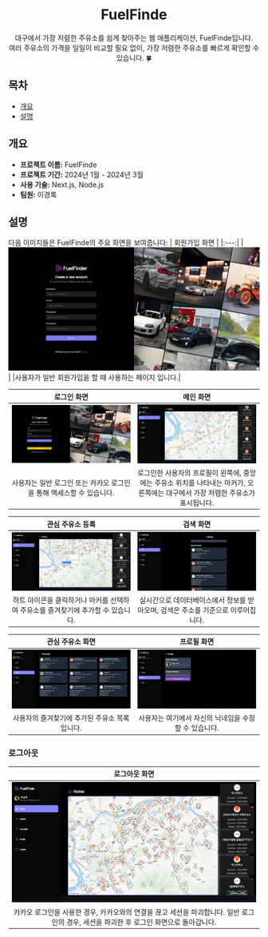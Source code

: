 <div align="center">
  <h1>FuelFinde</h1>
  <p>대구에서 가장 저렴한 주유소를 쉽게 찾아주는 웹 애플리케이션, FuelFinde입니다.<br>여러 주유소의 가격을 일일이 비교할 필요 없이, 가장 저렴한 주유소를 빠르게 확인할 수 있습니다. 🍀</p>
</div>

## 목차
  - [개요](#개요)
  - [설명](#설명)

## 개요
- **프로젝트 이름:** FuelFinde 
- **프로젝트 기간:** 2024년 1월 - 2024년 3월
- **사용 기술:** Next.js, Node.js
- **팀원:** 이경록

## 설명
다음 이미지들은 FuelFinde의 주요 화면을 보여줍니다:
| 회원가입 화면 |
|:---:|
|![회원가입 화면](image-7.png)|
|사용자가 일반 회원가입을 할 때 사용하는 페이지 입니다.|

| 로그인 화면 | 메인 화면 |
|:---:|:---:|
|![로그인 화면](image.png)|![메인 화면](image-1.png)|
|사용자는 일반 로그인 또는 카카오 로그인을 통해 액세스할 수 있습니다.|로그인한 사용자의 프로필이 왼쪽에, 중앙에는 주유소 위치를 나타내는 마커가, 오른쪽에는 대구에서 가장 저렴한 주유소가 표시됩니다.|

| 관심 주유소 등록 | 검색 화면 |
|:---:|:---:|
|![관심 주유소 등록](image-2.png)|![검색 화면](image-3.png)|
|하트 아이콘을 클릭하거나 마커를 선택하여 주유소를 즐겨찾기에 추가할 수 있습니다.|실시간으로 데이터베이스에서 정보를 받아오며, 검색은 주소를 기준으로 이루어집니다.|

| 관심 주유소 화면 | 프로필 화면 |
|:---:|:---:|
|![관심 주유소 화면](image-4.png)|![프로필 화면](image-5.png)|
|사용자의 즐겨찾기에 추가된 주유소 목록입니다.|사용자는 여기에서 자신의 닉네임을 수정할 수 있습니다.|

### 로그아웃
| 로그아웃 화면 |
|:---:|
|![로그아웃](image-6.png)|
|카카오 로그인을 사용한 경우, 카카오와의 연결을 끊고 세션을 파괴합니다. 일반 로그인의 경우, 세션을 파괴한 후 로그인 화면으로 돌아갑니다.|